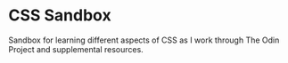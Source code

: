 # CSS Sandbox
Sandbox for learning different aspects of CSS as I work through The Odin Project and supplemental resources.
